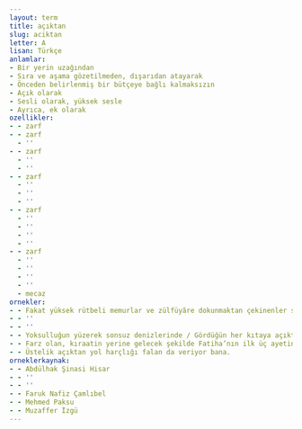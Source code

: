 ```yaml
---
layout: term
title: açıktan
slug: aciktan
letter: A
lisan: Türkçe
anlamlar:
- Bir yerin uzağından
- Sıra ve aşama gözetilmeden, dışarıdan atayarak
- Önceden belirlenmiş bir bütçeye bağlı kalmaksızın
- Açık olarak
- Sesli olarak, yüksek sesle
- Ayrıca, ek olarak
ozellikler:
- - zarf
- - zarf
  - ''
- - zarf
  - ''
  - ''
- - zarf
  - ''
  - ''
  - ''
- - zarf
  - ''
  - ''
  - ''
  - ''
- - zarf
  - ''
  - ''
  - ''
  - ''
  - mecaz
ornekler:
- - Fakat yüksek rütbeli memurlar ve zülfüyâre dokunmaktan çekinenler sazın peşinde ve etrafında giden bu kayık ve sandalların aralarına girmezler de onları ancak kenarlarından ve biraz açıktan takip ederlerdi.
- - ''
- - ''
- - Yoksulluğun yüzerek sonsuz denizlerinde / Gördüğün her kıtaya açıktan diş bilersin
- - Farz olan, kıraatin yerine gelecek şekilde Fatiha’nın ilk üç ayetinin gizli okunacak yerde açıktan, açıktan okunacak yerde gizli okunmasıdır.
- - Üstelik açıktan yol harçlığı falan da veriyor bana.
orneklerkaynak:
- - Abdülhak Şinasi Hisar
- - ''
- - ''
- - Faruk Nafiz Çamlıbel
- - Mehmed Paksu
- - Muzaffer İzgü
---
```

